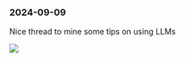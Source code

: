 ### 2024-09-09
Nice thread to mine some tips on using LLMs

![](https://x.com/simonw/status/1832944559162269990)

